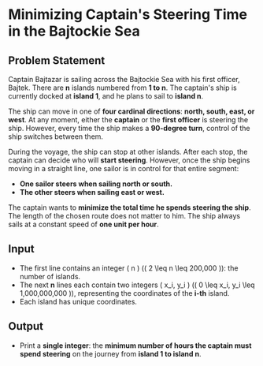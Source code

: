 # **Minimizing Captain's Steering Time in the Bajtockie Sea**

## **Problem Statement**
Captain Bajtazar is sailing across the Bajtockie Sea with his first officer, Bajtek. There are **n** islands numbered from **1 to n**. The captain's ship is currently docked at **island 1**, and he plans to sail to **island n**.

The ship can move in one of **four cardinal directions**: **north, south, east, or west**. At any moment, either the **captain** or the **first officer** is steering the ship. However, every time the ship makes a **90-degree turn**, control of the ship switches between them.

During the voyage, the ship can stop at other islands. After each stop, the captain can decide who will **start steering**. However, once the ship begins moving in a straight line, one sailor is in control for that entire segment:
- **One sailor steers when sailing north or south.**
- **The other steers when sailing east or west.**

The captain wants to **minimize the total time he spends steering the ship**. The length of the chosen route does not matter to him. The ship always sails at a constant speed of **one unit per hour**.

## **Input**
- The first line contains an integer \( n \) (\( 2 \leq n \leq 200,000 \)): the number of islands.
- The next **n** lines each contain two integers \( x_i, y_i \) (\( 0 \leq x_i, y_i \leq 1,000,000,000 \)), representing the coordinates of the **i-th** island.
- Each island has unique coordinates.

## **Output**
- Print a **single integer**: the **minimum number of hours the captain must spend steering** on the journey from **island 1 to island n**.
